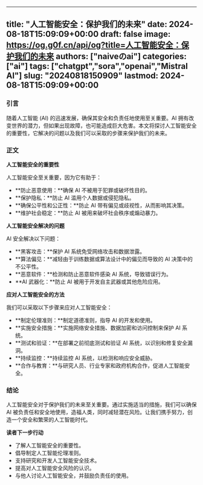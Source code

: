 
---
title: "人工智能安全：保护我们的未来"
date: 2024-08-18T15:09:09+00:00
draft: false
image: https://og.g0f.cn/api/og?title=人工智能安全：保护我们的未来
authors: ["naiveのai"]
categories: ["ai"]
tags: ["chatgpt","sora","openai","Mistral AI"]
slug: "20240818150909"
lastmod: 2024-08-18T15:09:09+00:00
---
### 引言

随着人工智能 (AI) 的迅速发展，确保其安全和负责任地使用至关重要。AI 拥有改变世界的潜力，但如果出现故障，也可能造成巨大危害。本文将探讨人工智能安全的重要性，它解决的问题以及我们可以采取的步骤来保护我们的未来。

### 正文

**人工智能安全的重要性**

人工智能安全至关重要，因为它有助于：

- **防止恶意使用：**确保 AI 不被用于犯罪或破坏性目的。
- **保护隐私：**防止 AI 滥用个人数据或侵犯隐私。
- **确保公平性和公正性：**防止 AI 带有偏见或歧视性，从而影响其决策。
- **维护社会稳定：**防止 AI 被用来破坏社会秩序或煽动暴力。

**人工智能安全解决的问题**

AI 安全解决以下问题：

- **黑客攻击：**保护 AI 系统免受网络攻击和数据泄露。
- **算法偏见：**减轻由于训练数据或算法设计中的偏见而导致的 AI 决策中的不公平性。
- **恶意软件：**检测和防止恶意软件感染 AI 系统，导致错误行为。
- **AI 武器化：**防止 AI 被用于开发自主武器或其他危险应用。

**应对人工智能安全的方法**

我们可以采取以下步骤来应对人工智能安全：

- **制定伦理准则：**制定道德准则，指导 AI 的开发和使用。
- **实施安全措施：**实施网络安全措施、数据加密和访问控制来保护 AI 系统。
- **测试和验证：**在部署之前彻底测试和验证 AI 系统，以识别和修复安全漏洞。
- **持续监控：**持续监控 AI 系统，以检测和响应安全威胁。
- **合作与教育：**与研究人员、行业专家和政府机构合作，促进人工智能安全。

### 结论

人工智能安全对于保护我们的未来至关重要。通过实施适当的措施，我们可以确保 AI 被负责任和安全地使用，造福人类，同时减轻潜在风险。让我们携手努力，创造一个安全和繁荣的人工智能时代。

**读者下一步行动**

- 了解人工智能安全的重要性。
- 倡导制定人工智能伦理准则。
- 支持研究和开发人工智能安全技术。
- 提高对人工智能安全风险的认识。
- 与他人讨论人工智能安全，并鼓励负责任的使用。